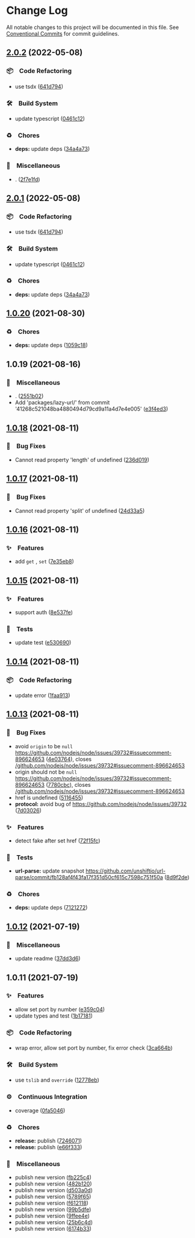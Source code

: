 # Change Log

All notable changes to this project will be documented in this file.
See [Conventional Commits](https://conventionalcommits.org) for commit guidelines.

## [2.0.2](https://github.com/bluelovers/ws-http/compare/lazy-url@1.0.20...lazy-url@2.0.2) (2022-05-08)


### 📦　Code Refactoring

* use tsdx ([641d794](https://github.com/bluelovers/ws-http/commit/641d79460371bf09c5c1e77790237896a228c85a))


### 🛠　Build System

* update typescript ([0461c12](https://github.com/bluelovers/ws-http/commit/0461c12b6d300ab5f4a8bc5c27ef4e6aba516433))


### ♻️　Chores

* **deps:** update deps ([34a4a73](https://github.com/bluelovers/ws-http/commit/34a4a73455fcde24f299dff1d321020d6d4e8064))


### 🔖　Miscellaneous

* . ([2f7e1fd](https://github.com/bluelovers/ws-http/commit/2f7e1fd28e1568e987b6d2594a6627c6b71ca104))





## [2.0.1](https://github.com/bluelovers/ws-http/compare/lazy-url@1.0.20...lazy-url@2.0.1) (2022-05-08)


### 📦　Code Refactoring

* use tsdx ([641d794](https://github.com/bluelovers/ws-http/commit/641d79460371bf09c5c1e77790237896a228c85a))


### 🛠　Build System

* update typescript ([0461c12](https://github.com/bluelovers/ws-http/commit/0461c12b6d300ab5f4a8bc5c27ef4e6aba516433))


### ♻️　Chores

* **deps:** update deps ([34a4a73](https://github.com/bluelovers/ws-http/commit/34a4a73455fcde24f299dff1d321020d6d4e8064))





## [1.0.20](https://github.com/bluelovers/ws-http/compare/lazy-url@1.0.19...lazy-url@1.0.20) (2021-08-30)


### ♻️　Chores

* **deps:** update deps ([1059c18](https://github.com/bluelovers/ws-http/commit/1059c182fec67f5cd0d13c12143f52d88c18225a))





## 1.0.19 (2021-08-16)


### 🔖　Miscellaneous

* . ([2551b02](https://github.com/bluelovers/ws-http/commit/2551b0240b15a24c0853d17221a16077934c9ff1))
* Add 'packages/lazy-url/' from commit '41268c521048ba4880494d79cd9a11a4d7e4e005' ([e3f4ed3](https://github.com/bluelovers/ws-http/commit/e3f4ed3c434ae1e007d19b75e2b4058cbbca3d64))





## [1.0.18](https://github.com/bluelovers/lazy-url/compare/lazy-url@1.0.17...lazy-url@1.0.18) (2021-08-11)


### 🐛　Bug Fixes

* Cannot read property 'length' of undefined ([236d019](https://github.com/bluelovers/lazy-url/commit/236d019c102a1a4173eed566f79b82a38e2891c2))





## [1.0.17](https://github.com/bluelovers/lazy-url/compare/lazy-url@1.0.16...lazy-url@1.0.17) (2021-08-11)


### 🐛　Bug Fixes

* Cannot read property 'split' of undefined ([24d33a5](https://github.com/bluelovers/lazy-url/commit/24d33a553f8784772aac3f5d35715aba23518978))





## [1.0.16](https://github.com/bluelovers/lazy-url/compare/lazy-url@1.0.15...lazy-url@1.0.16) (2021-08-11)


### ✨　Features

* add `get` , `set` ([7e35eb8](https://github.com/bluelovers/lazy-url/commit/7e35eb804b120bd62eec235df76a9a1bbe802b71))





## [1.0.15](https://github.com/bluelovers/lazy-url/compare/lazy-url@1.0.14...lazy-url@1.0.15) (2021-08-11)


### ✨　Features

* support auth ([8e537fe](https://github.com/bluelovers/lazy-url/commit/8e537fe258660844f5b22d2abd5306ef91feb0ea))


### 🚨　Tests

* update test ([e530690](https://github.com/bluelovers/lazy-url/commit/e53069062dfde7e9b34fc2326370c36887e336e5))





## [1.0.14](https://github.com/bluelovers/lazy-url/compare/lazy-url@1.0.13...lazy-url@1.0.14) (2021-08-11)


### 📦　Code Refactoring

* update error ([1faa913](https://github.com/bluelovers/lazy-url/commit/1faa91392e2fc910990f89f65030b87d9ee2fce1))





## [1.0.13](https://github.com/bluelovers/lazy-url/compare/lazy-url@1.0.12...lazy-url@1.0.13) (2021-08-11)


### 🐛　Bug Fixes

* avoid `origin` to be `null` https://github.com/nodejs/node/issues/39732#issuecomment-896624653 ([4e03764](https://github.com/bluelovers/lazy-url/commit/4e03764c00aa5535685694e7a1f0ff84c9f2023f)), closes [/github.com/nodejs/node/issues/39732#issuecomment-896624653](https://github.com//github.com/nodejs/node/issues/39732/issues/issuecomment-896624653)
* origin should not be `null` https://github.com/nodejs/node/issues/39732#issuecomment-896624653 ([7780cbc](https://github.com/bluelovers/lazy-url/commit/7780cbc06691ec7242846c38d399cc96c3d1ef2a)), closes [/github.com/nodejs/node/issues/39732#issuecomment-896624653](https://github.com//github.com/nodejs/node/issues/39732/issues/issuecomment-896624653)
* href is undefined ([5116455](https://github.com/bluelovers/lazy-url/commit/511645592f06a693f2c22c3ef8c91c3a92421a20))
* **protocol:** avoid bug of https://github.com/nodejs/node/issues/39732 ([7d03026](https://github.com/bluelovers/lazy-url/commit/7d03026e1cab6a052a09b2dccfcbd2fde8ce0001))


### ✨　Features

* detect fake after set href ([72f15fc](https://github.com/bluelovers/lazy-url/commit/72f15fc191cb8e45924d00439ecfc719a71e7c46))


### 🚨　Tests

* **url-parse:** update snapshot https://github.com/unshiftio/url-parse/commit/fb128af4f43fa17f351d50cf615c7598c751f50a ([8d9f2de](https://github.com/bluelovers/lazy-url/commit/8d9f2dedc2cd4fdc5ea56de2d6c9bf75fbd86d5c))


### ♻️　Chores

* **deps:** update deps ([7121272](https://github.com/bluelovers/lazy-url/commit/7121272f8d583583863a843926b0fedea17061d2))





## [1.0.12](https://github.com/bluelovers/lazy-url/compare/lazy-url@1.0.11...lazy-url@1.0.12) (2021-07-19)


### 🔖　Miscellaneous

* update readme ([37dd3d6](https://github.com/bluelovers/lazy-url/commit/37dd3d6666d08cd73caea346cb29168500ebe697))





## 1.0.11 (2021-07-19)


### ✨　Features

* allow set port by number ([e359c04](https://github.com/bluelovers/lazy-url/commit/e359c0445bc41b1411075d45238d54d91f56dc0d))
* update types and test ([1b17181](https://github.com/bluelovers/lazy-url/commit/1b17181f1bdadf510d264be62d2a971eda5c154e))


### 📦　Code Refactoring

* wrap error, allow set port by number, fix error check ([3ca664b](https://github.com/bluelovers/lazy-url/commit/3ca664b83aa59ffb924d0bd05edc81bb529c7bf4))


### 🛠　Build System

* use `tslib` and `override` ([12778eb](https://github.com/bluelovers/lazy-url/commit/12778ebc485801e5c45c87f4cccf12ad33b56a7a))


### ⚙️　Continuous Integration

* coverage ([0fa5046](https://github.com/bluelovers/lazy-url/commit/0fa50463f4c274d4d7791b6fc1ce59eb45ecba42))


### ♻️　Chores

* **release:** publish ([7246071](https://github.com/bluelovers/lazy-url/commit/7246071743d7540aa4f29209f40072e728c11480))
* **release:** publish ([e66f333](https://github.com/bluelovers/lazy-url/commit/e66f3331417e4a77ee6e18d4677b95684637a50b))


### 🔖　Miscellaneous

* publish new version ([fb225c4](https://github.com/bluelovers/lazy-url/commit/fb225c4b5a70f5c2cfb17941b575e3f3e5a068c3))
* publish new version ([482b120](https://github.com/bluelovers/lazy-url/commit/482b1208c29d95ac6d5fd4654804919999e1f056))
* publish new version ([d503a0d](https://github.com/bluelovers/lazy-url/commit/d503a0d666af25889c41c61d089b8d031f42bc97))
* publish new version ([5789f65](https://github.com/bluelovers/lazy-url/commit/5789f65dbd732d0ab4bd6428d61a3583708e6c5a))
* publish new version ([f612118](https://github.com/bluelovers/lazy-url/commit/f612118fc0c8416f1f1bae8d0221c3bb4d2b6fa4))
* publish new version ([99b5dfe](https://github.com/bluelovers/lazy-url/commit/99b5dfe70b8c02ded7099f2067651538475b87eb))
* publish new version ([9ffee4e](https://github.com/bluelovers/lazy-url/commit/9ffee4e03fce907cef9e78f8b9320220979e9d85))
* publish new version ([25b6c4d](https://github.com/bluelovers/lazy-url/commit/25b6c4d7c3b499a2dd57b18385c73bb963c98b0a))
* publish new version ([6174b33](https://github.com/bluelovers/lazy-url/commit/6174b33ff0f0c3f9d6257a9e1543331e2aa27dc2))
